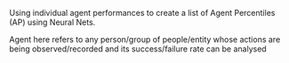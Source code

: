 Using individual agent performances to create a list of Agent Percentiles (AP) using Neural Nets.


Agent here refers to any person/group of people/entity whose actions are being observed/recorded and its success/failure rate can be analysed
